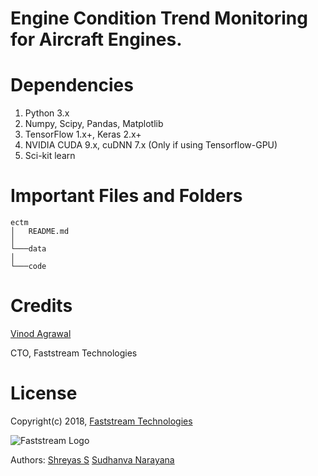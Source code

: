 # Engine Condition Trend Monitoring for Aircraft Engines.

# Dependencies

1.	Python 3.x 
2.	Numpy, Scipy, Pandas, Matplotlib 
3.	TensorFlow 1.x+, Keras 2.x+
4.  NVIDIA CUDA 9.x, cuDNN 7.x (Only if using Tensorflow-GPU)
5.	Sci-kit learn

# Important Files and Folders

```
ectm
│   README.md   
│
└───data
│   
└───code

```
# Credits

[Vinod Agrawal](https://in.linkedin.com/in/vinod-agrawal-8020488)

CTO, Faststream Technologies

# License

Copyright(c) 2018, [Faststream Technologies](https://www.faststreamtech.com)

![Faststream Logo](https://netmyjob.com/uploads/employer/1518498102-FaststreamTechnologiesPrivatelimitedlogo.png "Faststream Tech")

Authors: [Shreyas S](https://www.shreyas.im)
         [Sudhanva Narayana](https://www.sudhanva.in)
